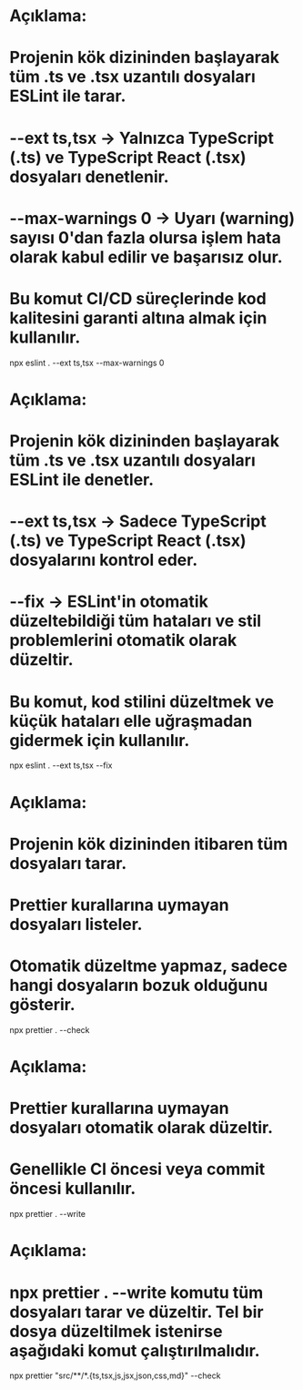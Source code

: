 # Açıklama:
# Projenin kök dizininden başlayarak tüm .ts ve .tsx uzantılı dosyaları ESLint ile tarar.
# --ext ts,tsx → Yalnızca TypeScript (.ts) ve TypeScript React (.tsx) dosyaları denetlenir.
# --max-warnings 0 → Uyarı (warning) sayısı 0'dan fazla olursa işlem hata olarak kabul edilir ve başarısız olur.
# Bu komut CI/CD süreçlerinde kod kalitesini garanti altına almak için kullanılır.
npx eslint . --ext ts,tsx --max-warnings 0


# Açıklama:
# Projenin kök dizininden başlayarak tüm .ts ve .tsx uzantılı dosyaları ESLint ile denetler.
# --ext ts,tsx → Sadece TypeScript (.ts) ve TypeScript React (.tsx) dosyalarını kontrol eder.
# --fix → ESLint'in otomatik düzeltebildiği tüm hataları ve stil problemlerini otomatik olarak düzeltir.
# Bu komut, kod stilini düzeltmek ve küçük hataları elle uğraşmadan gidermek için kullanılır.
npx eslint . --ext ts,tsx --fix


# Açıklama:
# Projenin kök dizininden itibaren tüm dosyaları tarar.
# Prettier kurallarına uymayan dosyaları listeler.
# Otomatik düzeltme yapmaz, sadece hangi dosyaların bozuk olduğunu gösterir.
npx prettier . --check


# Açıklama:
# Prettier kurallarına uymayan dosyaları otomatik olarak düzeltir.
# Genellikle CI öncesi veya commit öncesi kullanılır.
npx prettier . --write


# Açıklama:
# npx prettier . --write komutu tüm dosyaları tarar ve düzeltir. Tel bir dosya düzeltilmek istenirse aşağıdaki komut çalıştırılmalıdır.
npx prettier "src/**/*.{ts,tsx,js,jsx,json,css,md}" --check